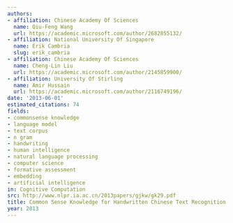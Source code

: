 ```yaml
---
authors:
- affiliation: Chinese Academy Of Sciences
  name: Qiu-Feng Wang
  url: https://academic.microsoft.com/author/2682855132/
- affiliation: National University Of Singapore
  name: Erik Cambria
  slug: erik_cambria
- affiliation: Chinese Academy Of Sciences
  name: Cheng-Lin Liu
  url: https://academic.microsoft.com/author/2145859900/
- affiliation: University Of Stirling
  name: Amir Hussain
  url: https://academic.microsoft.com/author/2116749196/
date: '2013-06-01'
estimated_citations: 74
fields:
- commonsense knowledge
- language model
- text corpus
- n gram
- handwriting
- human intelligence
- natural language processing
- computer science
- formative assessment
- embedding
- artificial intelligence
in: Cognitive Computation
src: http://www.nlpr.ia.ac.cn/2013papers/gjkw/gk29.pdf
title: Common Sense Knowledge for Handwritten Chinese Text Recognition
year: 2013
---
```

